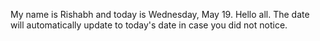 My name is Rishabh and today is Wednesday, May 19. Hello all. The date will automatically update to today's date in case you did not notice.
